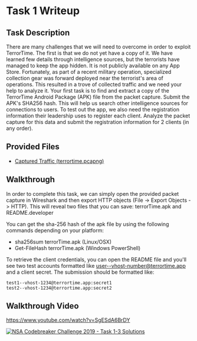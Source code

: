 # Task 1 Writeup

## Task Description

There are many challenges that we will need to overcome in order to exploit TerrorTime. The first is that we do not yet have a copy of it. We have learned few details through intelligence sources, but the terrorists have managed to keep the app hidden. It is not publicly available on any App Store. Fortunately, as part of a recent military operation, specialized collection gear was forward deployed near the terrorist's area of operations. This resulted in a trove of collected traffic and we need your help to analyze it. Your first task is to find and extract a copy of the TerrorTime Android Package (APK) file from the packet capture. Submit the APK's SHA256 hash. This will help us search other intelligence sources for connections to users. To test out the app, we also need the registration information their leadership uses to register each client. Analyze the packet capture for this data and submit the registration information for 2 clients (in any order).

## Provided Files

* [Captured Traffic (terrortime.pcapng)](terrortime.pcapng)

## Walkthrough

In order to complete this task, we can simply open the provided packet capture in Wireshark and then export HTTP objects (File -> Export Objects -> HTTP). This will reveal two files that you can save: terrorTime.apk and README.developer

You can get the sha-256 hash of the apk file by using the following commands depending on your platform:

* sha256sum terrorTime.apk (Linux/OSX)
* Get-FileHash terrorTime.apk (Windows PowerShell)

To retrieve the client credentials, you can open the README file and you'll see two test accounts formatted like user--vhost-number@terrortime.app and a client secret. The submission should be formatted like:
  
    test1--vhost-1234@terrortime.app:secret1
    test2--vhost-1234@terrortime.app:secret2

## Walkthrough Video
https://www.youtube.com/watch?v=SgESdA6BrDY

[![NSA Codebreaker Challenge 2019 - Task 1-3 Solutions](https://img.youtube.com/vi/SgESdA6BrDY/0.jpg)](https://www.youtube.com/watch?v=SgESdA6BrDY)

